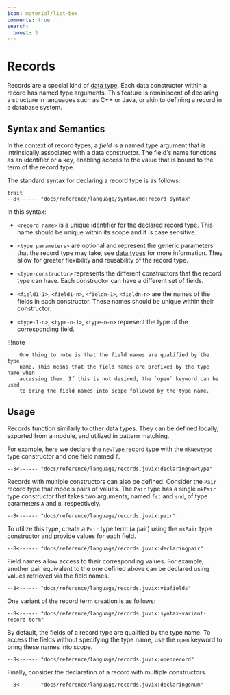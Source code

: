 ```yaml
---
icon: material/list-box
comments: true
search:
  boost: 3
---
```


# Records

Records are a special kind of [data type](./datatypes.md). Each data constructor
within a record has named type arguments. This feature is reminiscent of
declaring a structure in languages such as C++ or Java, or akin to defining a
record in a database system.

## Syntax and Semantics

In the context of record types, a _field_ is a named type argument that is
intrinsically associated with a data constructor. The field's name functions as
an identifier or a key, enabling access to the value that is bound to the term
of the record type.

The standard syntax for declaring a record type is as follows:

```text
trait
--8<------ "docs/reference/language/syntax.md:record-syntax"
```

In this syntax:

- `<record name>` is a unique identifier for the declared record type. This name should be unique within its scope and it is case sensitive.

- `<type parameters>` are optional and represent the generic parameters that the
  record type may take, see [data types](./datatypes.md) for more information.
  They allow for greater flexibility and reusability of the record type.

- `<type-constructor>` represents the different constructors that the record type can have. Each constructor can have a different set of fields.

- `<field1-1>`, `<field1-n>`, `<fieldn-1>`, `<fieldn-n>` are the names of the fields in each constructor. These names should be unique within their constructor.

- `<type-1-n>`, `<type-n-1>`, `<type-n-n>` represent the type of the corresponding field.

!!!note

        One thing to note is that the field names are qualified by the type
        name. This means that the field names are prefixed by the type name when
        accessing them. If this is not desired, the `open` keyword can be used
        to bring the field names into scope followed by the type name.

## Usage

Records function similarly to other data types. They can be defined locally,
exported from a module, and utilized in pattern matching.

For example, here we declare the `newType` record type with the `mkNewtype` type
constructor and one field named `f`.

```juvix
--8<------ "docs/reference/language/records.juvix:declaringnewtype"
```

Records with multiple constructors can also be defined. Consider the `Pair`
record type that models pairs of values. The `Pair` type has a single `mkPair`
type constructor that takes two arguments, named `fst` and `snd`, of type
parameters `A` and `B`, respectively.

```juvix
--8<------ "docs/reference/language/records.juvix:pair"
```

To utilize this type, create a `Pair` type term (a pair) using the `mkPair` type
constructor and provide values for each field.

```juvix
--8<------ "docs/reference/language/records.juvix:declaringpair"
```

Field names allow access to their corresponding values. For example, another
pair equivalent to the one defined above can be declared using values retrieved
via the field names.

```juvix
--8<------ "docs/reference/language/records.juvix:viafields"
```

One variant of the record term creation is as follows:

```juvix
--8<------ "docs/reference/language/records.juvix:syntax-variant-record-term"
```

By default, the fields of a record type are qualified by the type name. To
access the fields without specifying the type name, use the `open` keyword to
bring these names into scope.

```juvix
--8<------ "docs/reference/language/records.juvix:openrecord"
```

Finally, consider the declaration of a record with multiple constructors.

```juvix
--8<------ "docs/reference/language/records.juvix:declaringenum"
```
